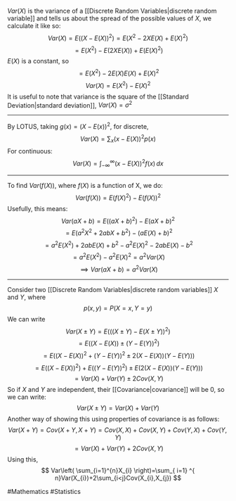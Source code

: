 $Var(X)$ is the variance of a [[Discrete Random Variables|discrete random variable]] and tells us about the spread of the possible values of $X$, we calculate it like so:
$$
Var(X)=E((X-E(X))^{2})=E(X^2-2XE(X)+E(X)^2)
$$
$$
=E(X^2)-E(2XE(X))+E(E(X)^{2})
$$
$E(X)$ is a constant, so
$$
=E(X^{2})-2E(X)E(X)+E(X)^{2}
$$
$$
Var(X)=E(X^{2})-E(X)^{2}
$$
It is useful to note that variance is the square of the [[Standard Deviation|standard deviation]], $Var(X)=\sigma^{2}$
___
By LOTUS, taking $g(x)=(X-E(x))^{2}$, for discrete,
$$
Var(X)=\sum_{x}(x-E(X))^{2}p(x)
$$
For continuous:
$$
Var(X)=\int_{-\infty}^{\infty} (x-E(X))^{2}f(x) \, dx 
$$

___
To find $Var(f(X))$, where $f(X)$ is a function of X, we do:
$$
Var(f(X))=E(f(X)^{2})-E(f(X))^{2}
$$
Usefully, this means:
$$
Var(aX+b)=E((aX+b)^{2})-E(aX+b)^{2}
$$
$$
=E(a^{2}X^{2}+2abX+b^{2})-(aE(X)+b)^{2}
$$
$$
=a^{2}E(X^{2})+2abE(X)+b^2-a^{2}E(X)^{2}-2abE(X)-b^{2}
$$
$$
=a^{2}E(X^{2})-a^{2}E(X)^{2}=a^{2}Var(X)
$$
$$
\implies Var(aX+b)=a^{2}Var(X)
$$
___
Consider two [[Discrete Random Variables|discrete random variables]] $X$ and $Y$, where
$$
p(x,y)=P(X=x, Y=y)
$$
We can write
$$
Var(X \pm Y)=E(((X\pm Y)-E(X\pm Y))^{2})
$$
$$
=E((X- E(X))\pm (Y-E(Y))^{2})
$$
$$
=E((X-E(X))^{2}+(Y-E(Y))^{2} \pm 2(X-E(X))(Y-E(Y)))
$$
$$
=E((X-E(X))^{2})+E((Y-E(Y))^{2})\pm E(2(X-E(X))(Y-E(Y)))
$$
$$
=Var(X)+Var(Y)\pm 2Cov(X,Y)
$$
So if $X$ and $Y$ are independent, their [[Covariance|covariance]] will be 0, so we can write:
$$
Var(X\pm Y)=Var(X)+Var(Y)
$$
Another way of showing this using properties of covariance is as follows:
$$
Var(X+Y)=Cov(X+Y,X+Y)=Cov(X,X)+Cov(X,Y)+Cov(Y,X)+Cov(Y,Y)
$$
$$
= Var(X)+Var(Y)+2Cov(X,Y)
$$
Using this,
$$
Var\left( \sum_{i=1}^{n}X_{i} \right)=\sum_{ i=1} ^{ n}Var(X_{i})+2\sum_{i<j}Cov(X_{i},X_{j})
$$


#Mathematics #Statistics 